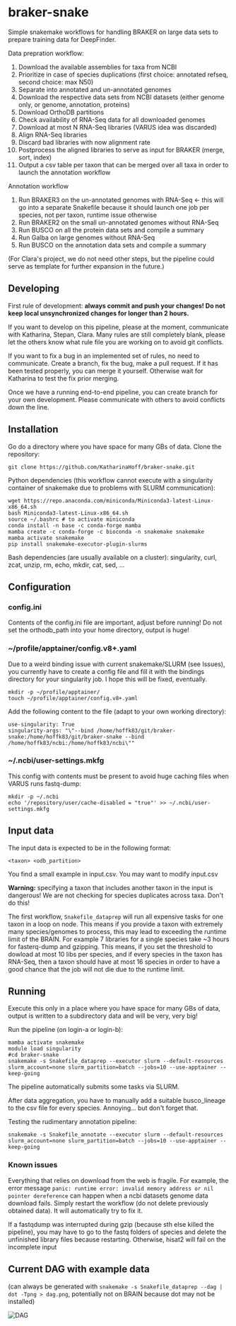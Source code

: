 # braker-snake

Simple snakemake workflows for handling BRAKER on large data sets to prepare training data for DeepFinder. 

Data prepration workflow:

1. Download the available assemblies for taxa from NCBI
2. Prioritize in case of species duplications (first choice: annotated refseq, second choice: max N50)
3. Separate into annotated and un-annotated genomes
4. Download the respective data sets from NCBI datasets (either genome only, or genome, annotation, proteins)
5. Download OrthoDB partitions
6. Check availability of RNA-Seq data for all downloaded genomes
7. Download at most N RNA-Seq libraries (VARUS idea was discarded)
8. Align RNA-Seq libraries
9. Discard bad libraries with now alignment rate
10. Postprocess the aligned libraries to serve as input for BRAKER (merge, sort, index)
11. Output a csv table per taxon that can be merged over all taxa in order to launch the annotation workflow

Annotation workflow

1. Run BRAKER3 on the un-annotated genomes with RNA-Seq <- this will go into a separate Snakefile because it should launch one job per species, not per taxon, runtime issue otherwise
2. Run BRAKER2 on the small un-annotated genomes without RNA-Seq
3. Run BUSCO on all the protein data sets and compile a summary
4. Run Galba on large genomes without RNA-Seq
5. Run BUSCO on the annotation data sets and compile a summary

(For Clara's project, we do not need other steps, but the pipeline could serve as template for further expansion in the future.)

## Developing

First rule of development: **always commit and push your changes! Do not keep local unsynchronized changes for longer than 2 hours.**

If you want to develop on this pipeline, please at the moment, communicate with Katharina, Stepan, Clara. Many rules are still completely blank, please let the others know what rule file you are working on to avoid git conflicts.

If you want to fix a bug in an implemented set of rules, no need to communicate. Create a branch, fix the bug, make a pull request. If it has been tested properly, you can merge it yourself. Otherwise wait for Katharina to test the fix prior merging.

Once we have a running end-to-end pipeline, you can create branch for your own development. Please communicate with others to avoid conflicts down the line.

## Installation

Go do a directory where you have space for many GBs of data. Clone the repository:

```git clone https://github.com/KatharinaHoff/braker-snake.git```

Python dependencies (this workflow cannot execute with a singularity container of snakemake due to problems with SLURM communication):

```
wget https://repo.anaconda.com/miniconda/Miniconda3-latest-Linux-x86_64.sh
bash Miniconda3-latest-Linux-x86_64.sh
source ~/.bashrc # to activate miniconda
conda install -n base -c conda-forge mamba
mamba create -c conda-forge -c bioconda -n snakemake snakemake
mamba activate snakemake
pip install snakemake-executor-plugin-slurms
```

Bash dependencies (are usually available on a cluster): singularity, curl, zcat, unzip, rm, echo, mkdir, cat, sed, ...

## Configuration

### config.ini

Contents of the config.ini file are important, adjust before running! Do not set the orthodb_path into your home directory, output is huge!

### ~/profile/apptainer/config.v8+.yaml

Due to a weird binding issue with current snakemake/SLURM (see Issues), you currently have to create a config file and fill it with the bindings directory for your singularity job. I hope this will be fixed, eventually.

```
mkdir -p ~/profile/apptainer/
touch ~/profile/apptainer/config.v8+.yaml
```

Add the following content to the file (adapt to your own working directory):

```
use-singularity: True
singularity-args: "\"--bind /home/hoffk83/git/braker-snake:/home/hoffk83/git/braker-snake --bind /home/hoffk83/ncbi:/home/hoffk83/ncbi\""
```

### ~/.ncbi/user-settings.mkfg

This config with contents must be present to avoid huge caching files when VARUS runs fastq-dump:

```
mkdir -p ~/.ncbi
echo '/repository/user/cache-disabled = "true"' >> ~/.ncbi/user-settings.mkfg
```

## Input data

The input data is expected to be in the following format:

```
<taxon> <odb_partition>
```

You find a small example in input.csv.  You may want to modify input.csv

**Warning:** specifying a taxon that includes another taxon in the input is dangerous! We are not checking for species duplicates across taxa. Don't do this!

The first workflow, `Snakefile_dataprep` will run all expensive tasks for one taxon in a loop on node. This means if you provide a taxon with extremely many species/genomes to process, this may lead to exceeding the runtime limit of the BRAIN. For example 7 libraries for a single species take ~3 hours for fasterq-dump and gzipping. This means, if you set the threshold to dowload at most 10 libs per species, and if every species in the taxon has RNA-Seq, then a taxon should have at most 16 species in order to have a good chance that the job will not die due to the runtime limit.

## Running

Execute this only in a place where you have space for many GBs of data, output is written to a subdirectory data and will be very, very big!

Run the pipeline (on login-a or login-b):

```
mamba activate snakemake
module load singularity
#cd braker-snake
snakemake -s Snakefile_dataprep --executor slurm --default-resources slurm_account=none slurm_partition=batch --jobs=10 --use-apptainer --keep-going
```

The pipeline automatically submits some tasks via SLURM.

After data aggregation, you have to manually add a suitable busco_lineage to the csv file for every species. Annoying... but don't forget that.

Testing the rudimentary annotation pipeline:

```
snakemake -s Snakefile_annotate --executor slurm --default-resources slurm_account=none slurm_partition=batch --jobs=10 --use-apptainer --keep-going
```

### Known issues

Everything that relies on download from the web is fragile. For example, the error message `panic: runtime error: invalid memory address or nil pointer dereference` can happen when a ncbi datasets genome data download fails. Simply restart the workflow (do not delete previously obtained data). It will automatically try to fix it.

If a fastqdump was interrupted during gzip (because sth else killed the pipeline), you may have to go to the fastq folders of species and delete the unfinished library files because restarting. Otherwise, hisat2 will fail on the incomplete input

## Current DAG with example data

(can always be generated with `snakemake -s Snakefile_dataprep --dag | dot -Tpng > dag.png`, potentially not on BRAIN because dot may not be installed)

![DAG](dag.png)